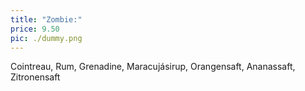 ```yaml
---
title: "Zombie:"
price: 9.50
pic: ./dummy.png
---
```


Cointreau, Rum, Grenadine, Maracujásirup, Orangensaft, Ananassaft, Zitronensaft
